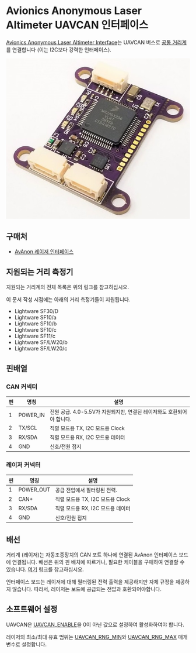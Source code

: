 # Avionics Anonymous Laser Altimeter UAVCAN 인터페이스

[Avionics Anonymous Laser Altimeter Interface](https://www.tindie.com/products/avionicsanonymous/uavcan-laser-altimeter-interface/)는 UAVCAN 버스로 [공통 거리계](#supported_rangefinders)를 연결합니다 (이는 I2C보다 강력한 인터페이스).

![Avionics Anonymous Laser Altimeter UAVCAN 인터페이스](../../assets/hardware/sensors/avionics_anon_uavcan_alt_interface/avionics_anon_altimeter_uavcan_interface.jpg)

## 구매처

* [AvAnon 레이저 인터페이스](https://www.tindie.com/products/avionicsanonymous/uavcan-laser-altimeter-interface/)

<span id="supported_rangefinders"></span>
## 지원되는 거리 측정기

지원되는 거리계의 전체 목록은 위의 링크를 참고하십시오.

이 문서 작성 시점에는 아래의 거리 측정기들이 지원됩니다.

- Lightware SF30/D
- Lightware SF10/a
- Lightware SF10/b
- Lightware SF10/c
- Lightware SF11/c
- Lightware SF/LW20/b
- Lightware SF/LW20/c


## 핀배열

### CAN 커넥터
| 핀 | 명칭       | 설명                                           |
| - | -------- | -------------------------------------------- |
| 1 | POWER_IN | 전원 공급. 4.0-5.5V가 지원되지만, 연결된 레이저와도 호환되어야 합니다. |
| 2 | TX/SCL   | 직렬 모드용 TX, I2C 모드용 Clock                     |
| 3 | RX/SDA   | 직렬 모드용 RX, I2C 모드용 데이터                       |
| 4 | GND      | 신호/전원 접지                                     |

### 레이저 커넥터

| 핀 | 명칭        | 설명                       |
| - | --------- | ------------------------ |
| 1 | POWER_OUT | 공급 전압에서 필터링된 전력.         |
| 2 | CAN+      | 직렬 모드용 TX, I2C 모드용 Clock |
| 3 | RX/SDA    | 직렬 모드용 RX, I2C 모드용 데이터   |
| 4 | GND       | 신호/전원 접지                 |


## 배선

거리계 (레이저)는 자동조종장치의 CAN 포트 하나에 연결된 AvAnon 인터페이스 보드에 연결됩니다. 배선은 위의 핀 배치에 따르거나, 필요한 케이블을 구매하여 연결할 수 있습니다. [여기](https://www.tindie.com/products/avionicsanonymous/uavcan-laser-altimeter-interface/) 링크를 참고하십시오.

인터페이스 보드는 레이저에 대해 필터링된 전력 출력을 제공하지만 자체 규정을 제공하지 않습니다. 따라서, 레이저는 보드에 공급되는 전압과 호환되어야합니다.

## 소프트웨어 설정

UAVCAN은 [UAVCAN_ENABLE](../advanced_config/parameter_reference.md#UAVCAN_ENABLE)을 0이 아닌 값으로 설정하여 활성화하여야 합니다.

레이저의 최소/최대 유효 범위는 [UAVCAN_RNG_MIN](../advanced_config/parameter_reference.md#UAVCAN_RNG_MIN)와 [UAVCAN_RNG_MAX](../advanced_config/parameter_reference.md#UAVCAN_RNG_MAX) 매개변수로 설정합니다.
